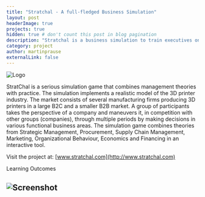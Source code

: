 ```yaml
---
title: "Stratchal - A full-fledged Business Simulation"
layout: post
headerImage: true
projects: true
hidden: true # don't count this post in blog pagination
description: "Stratchal is a business simulation to train executives on managerial decision-making."
category: project
author: martinprause
externalLink: false
---
```


![Logo](https://martinprause.github.io/blog/assets/images/stratchal_small.jpg)


StratChal is a serious simulation game that combines management theories with practice. The simulation implements a realistic model of the 3D printer industry. The market consists of several manufacturing firms producing 3D printers in a large B2C and a smaller B2B market. A group of participants takes the perspective of a company and maneuvers it, in competition with other groups (companies), through multiple periods by making decisions in various functional business areas. The simulation game combines theories from Strategic Management, Procurement, Supply Chain Management, Marketing, Organizational Behaviour, Economics and Financing in an interactive tool.

Visit the project at: [www.stratchal.com](http://www.stratchal.com)

Learning Outcomes

![Screenshot](https://martinprause.github.io/blog/assets/images/stratchal_screen.jpg)
---
